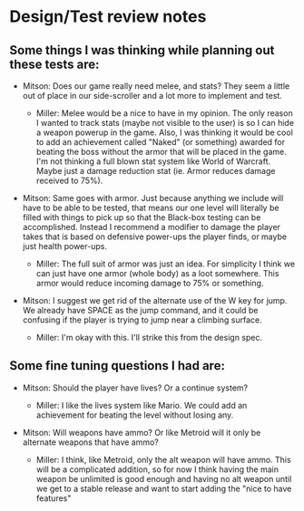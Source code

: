 # Design/Test review notes
## Some things I was thinking while planning out these tests are:
- Mitson: Does our game really need melee, and stats?  They seem a little out of place in our side-scroller and a lot more to implement and test.
    - Miller: Melee would be a nice to have in my opinion.  The only reason I wanted to track stats (maybe not visible to the user) is so I can hide a weapon powerup in the game.  Also, I was thinking it would be cool to add an achievement called "Naked" (or something) awarded for beating the boss without the armor that will be placed in the game.  I'm not thinking a full blown stat system like World of Warcraft.  Maybe just a damage reduction stat (ie. Armor reduces damage received to 75%).

- Mitson: Same goes with armor.  Just because anything we include will have to be able to be tested, that means our one level will literally be filled with things to pick up so that the Black-box testing can be accomplished.  Instead I recommend a modifier to damage the player takes that is based on defensive power-ups the player finds, or maybe just health power-ups.
    - Miller: The full suit of armor was just an idea.  For simplicity I think we can just have one armor (whole body) as a loot somewhere.  This armor would reduce incoming damage to 75% or something.
    
- Mitson: I suggest we get rid of the alternate use of the W key for jump.  We already have SPACE as the jump command, and it could be confusing if the player is trying to jump near a climbing surface.
    - Miller: I'm okay with this.  I'll strike this from the design spec.

## Some fine tuning questions I had are:
- Mitson: Should the player have lives? Or a continue system?
    - Miller: I like the lives system like Mario.  We could add an achievement for beating the level without losing any.

- Mitson: Will weapons have ammo?  Or like Metroid will it only be alternate weapons that have ammo?
    - Miller: I think, like Metroid, only the alt weapon will have ammo.  This will be a complicated addition, so for now I think having the main weapon be unlimited is good enough and having no alt weapon until we get to a stable release and want to start adding the "nice to have features"
